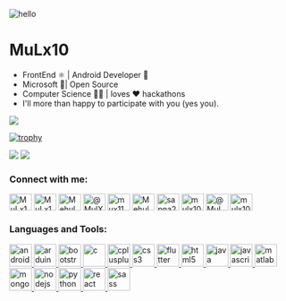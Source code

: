 ![hello](https://user-images.githubusercontent.com/23444642/99659283-a6f52500-2a86-11eb-9cbc-11479bc8d9f7.gif)

# MuLx10
- FrontEnd ⚛️ | Android Developer 📱
- Microsoft  🤩| Open Source
- Computer Science 👨‍💻 |  loves ❤️ hackathons
- I'll more than happy to participate with you (yes you).


![](https://komarev.com/ghpvc/?username=MuLx10)

[![trophy](https://github-profile-trophy.vercel.app/?username=MuLx10&theme=flat)](https://github.com/ryo-ma/github-profile-trophy)


<p>
	
![](https://github-readme-stats.vercel.app/api?username=MuLx10&repo=github-readme-stats&show_icons=true&theme=vue-dark)
![](https://github-readme-stats.vercel.app/api/top-langs/?username=MuLx10&layout=compact&theme=vue-dark)

</p>


<h3 align="left">Connect with me:</h3>
<p align="left">
   <a href="https://twitter.com/nirala_mehul" target="blank"><img align="center" src="https://cdn.jsdelivr.net/npm/simple-icons@3.0.1/icons/twitter.svg" alt="MuLx10" height="30" width="40" /></a>
   <a href="https://linkedin.com/in/mulx10/" target="blank"><img align="center" src="https://cdn.jsdelivr.net/npm/simple-icons@3.0.1/icons/linkedin.svg" alt="MuLx10" height="30" width="40" /></a>
   <a href="https://stackoverflow.com/users/11770532/mehul-niralar" target="blank"><img align="center" src="https://cdn.jsdelivr.net/npm/simple-icons@3.0.1/icons/stackoverflow.svg" alt="Mehul Kumar Nirala" height="30" width="40" /></a>
   <a href="https://medium.com/@mehulnirala" target="blank"><img align="center" src="https://cdn.jsdelivr.net/npm/simple-icons@3.0.1/icons/medium.svg" alt="@MulX10" height="30" width="40" /></a>
   <a href="https://www.codechef.com/users/mux11" target="blank"><img align="center" src="https://cdn.jsdelivr.net/npm/simple-icons@3.1.0/icons/codechef.svg" alt="mux11" height="30" width="40" /></a>
   <a href="https://www.hackerrank.com/mulx10" target="blank"><img align="center" src="https://cdn.jsdelivr.net/npm/simple-icons@3.0.1/icons/hackerrank.svg" alt="Mehul" height="30" width="40" /></a>
   <a href="https://codeforces.com/profile/boto-octo-potato" target="blank"><img align="center" src="https://cdn.jsdelivr.net/npm/simple-icons@3.0.1/icons/codeforces.svg" alt="sapna2001" height="30" width="40" /></a>
   <a href="https://www.leetcode.com/mulx10" target="blank"><img align="center" src="https://cdn.jsdelivr.net/npm/simple-icons@3.0.1/icons/leetcode.svg" alt="mulx10" height="30" width="40" /></a>
   <a href="https://www.hackerearth.com/@MuLx10" target="blank"><img align="center" src="https://cdn.jsdelivr.net/npm/simple-icons@3.0.1/icons/hackerearth.svg" alt="@MuLx10" height="30" width="40" /></a>
   <a href="https://auth.geeksforgeeks.org/user/mulx10" target="blank"><img align="center" src="https://cdn.jsdelivr.net/npm/simple-icons@3.0.1/icons/geeksforgeeks.svg" alt="mulx10" height="30" width="40" /></a>
</p>


<h3 align="left">Languages and Tools:</h3>
<p align="left">
	<a href="https://developer.android.com" target="_blank"> <img src="https://devicons.github.io/devicon/devicon.git/icons/android/android-original-wordmark.svg" alt="android" width="40" height="40" /> </a>
	<a href="https://www.arduino.cc/" target="_blank"> <img src="https://cdn.worldvectorlogo.com/logos/arduino-1.svg" alt="arduino" width="40" height="40" /> </a>
	<a href="https://getbootstrap.com" target="_blank"> <img src="https://devicons.github.io/devicon/devicon.git/icons/bootstrap/bootstrap-plain.svg" alt="bootstrap" width="40" height="40" /> </a>
	<a href="https://www.cprogramming.com/" target="_blank"> <img src="https://devicons.github.io/devicon/devicon.git/icons/c/c-original.svg" alt="c" width="40" height="40" /> </a>
	<a href="https://www.w3schools.com/cpp/" target="_blank"> <img src="https://devicons.github.io/devicon/devicon.git/icons/cplusplus/cplusplus-original.svg" alt="cplusplus" width="40" height="40" /> </a>
	<a href="https://www.w3schools.com/css/" target="_blank"> <img src="https://devicons.github.io/devicon/devicon.git/icons/css3/css3-original-wordmark.svg" alt="css3" width="40" height="40" /> </a>
	<a href="https://flutter.dev" target="_blank"> <img src="https://www.vectorlogo.zone/logos/flutterio/flutterio-icon.svg" alt="flutter" width="40" height="40" /> </a>
	<a href="https://www.w3.org/html/" target="_blank"> <img src="https://devicons.github.io/devicon/devicon.git/icons/html5/html5-original-wordmark.svg" alt="html5" width="40" height="40" /> </a>
	<a href="https://www.java.com" target="_blank"> <img src="https://devicons.github.io/devicon/devicon.git/icons/java/java-original-wordmark.svg" alt="java" width="40" height="40" /> </a>
	<a href="https://developer.mozilla.org/en-US/docs/Web/JavaScript" target="_blank"> <img src="https://devicons.github.io/devicon/devicon.git/icons/javascript/javascript-original.svg" alt="javascript" width="40" height="40" /> </a>
	<a href="https://www.mathworks.com/" target="_blank"> <img src="https://raw.githubusercontent.com/simple-icons/simple-icons/master/icons/mathworks.svg" alt="matlab" width="40" height="40" /> </a>
	<a href="https://www.mongodb.com/" target="_blank"> <img src="https://devicons.github.io/devicon/devicon.git/icons/mongodb/mongodb-original-wordmark.svg" alt="mongodb" width="40" height="40" /> </a>
	<a href="https://nodejs.org" target="_blank"> <img src="https://devicons.github.io/devicon/devicon.git/icons/nodejs/nodejs-original-wordmark.svg" alt="nodejs" width="40" height="40" /> </a>
	<a href="https://www.python.org" target="_blank"> <img src="https://devicons.github.io/devicon/devicon.git/icons/python/python-original.svg" alt="python" width="40" height="40" /> </a>
	<a href="https://reactjs.org/" target="_blank"> <img src="https://devicons.github.io/devicon/devicon.git/icons/react/react-original-wordmark.svg" alt="react" width="40" height="40" /> </a>
	<a href="https://sass-lang.com" target="_blank"> <img src="https://devicons.github.io/devicon/devicon.git/icons/sass/sass-original.svg" alt="sass" width="40" height="40" /> </a>
</p>
